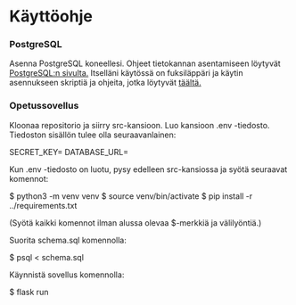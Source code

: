 # Käyttöohje

### PostgreSQL

Asenna PostgreSQL koneellesi. Ohjeet tietokannan asentamiseen löytyvät [PostgreSQL:n sivulta.](https://www.postgresql.org/download/)
Itselläni käytössä on fuksiläppäri ja käytin asennukseen skriptiä ja ohjeita, jotka löytyvät [täältä.](https://github.com/hy-tsoha/local-pg)

### Opetussovellus

Kloonaa repositorio ja siirry src-kansioon. Luo kansioon .env -tiedosto. Tiedoston sisällön tulee olla seuraavanlainen: 

SECRET_KEY=<salainen avain>
DATABASE_URL=<tietokannan paikallinen osoite>

Kun .env -tiedosto on luotu, pysy edelleen src-kansiossa ja syötä seuraavat komennot: 

$ python3 -m venv venv
$ source venv/bin/activate
$ pip install -r ../requirements.txt

(Syötä kaikki komennot ilman alussa olevaa $-merkkiä ja välilyöntiä.)

Suorita schema.sql komennolla:

$ psql < schema.sql

Käynnistä sovellus komennolla:

$ flask run

